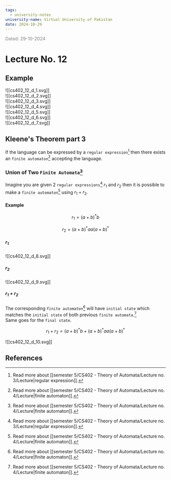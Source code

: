 ```yaml
---
tags:
  - university-notes
university-name: Virtual University of Pakistan
date: 2024-10-29
---
```


<span style="color: gray;">Dated: 29-10-2024</span>

# Lecture No. 12

## Example

![[cs402_12_d_1.svg]]  
![[cs402_12_d_2.svg]]  
![[cs402_12_d_3.svg]]  
![[cs402_12_d_4.svg]]  
![[cs402_12_d_5.svg]]  
![[cs402_12_d_6.svg]]  
![[cs402_12_d_7.svg]]

## Kleene's Theorem part 3

If the language can be expressed by a `regular expression`[^1] then there exists an `finite automaton`[^2] accepting the language.

### Union of Two `Finite Automata`[^2]

Imagine you are given 2 `regular expressions`[^1] $r_1$ and $r_2$ then it is possible to make a `finite automaton`[^2] using $r_1 + r_2$.

#### Example

$$r_1 = (a + b)^*b$$

$$r_2 = (a + b)^* aa (a + b)^*$$

##### $r_1$

![[cs402_12_d_8.svg]]

##### $r_2$

![[cs402_12_d_9.svg]]

##### $r_1 + r_2$

The corresponding `finite automaton`[^2] will have `initial state` which matches the `initial state` of both previous `finite automata`.[^2]  
Same goes for the `final state`.  

$$r_1 + r_2 = (a + b)^*b + (a + b)^* aa (a + b)^*$$

![[cs402_12_d_10.svg]]

## References

[^1]: Read more about [[semester 5/CS402 - Theory of Automata/Lecture no. 3/Lecture|regular expression]].
[^2]: Read more about [[semester 5/CS402 - Theory of Automata/Lecture no. 4/Lecture|finite automaton]].